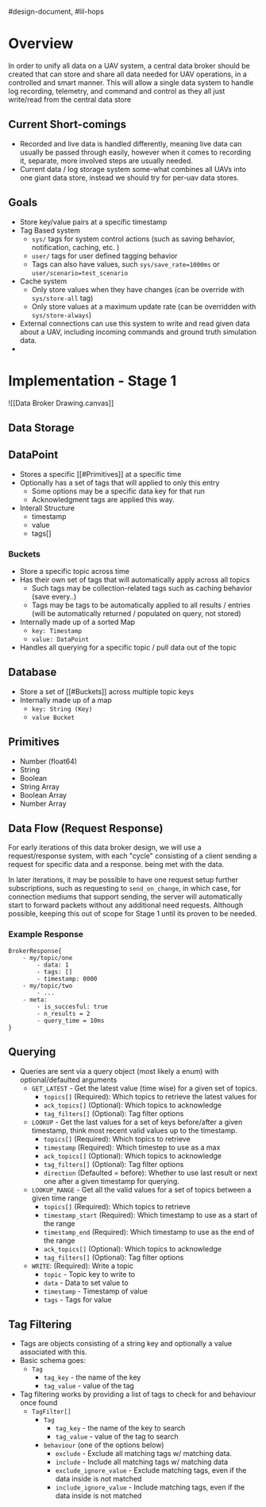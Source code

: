 #design-document, #lil-hops
# Overview
In order to unify all data on a UAV system, a central data broker should be created that can store and share all data needed for UAV operations, in a controlled and smart manner. This will allow a single data system to handle log recording, telemetry, and command and control as they all just write/read from the central data store
## Current Short-comings
- Recorded and live data is handled differently, meaning live data can usually be passed through easily, however when it comes to recording it, separate, more involved steps are usually needed.
- Current data / log storage system some-what combines all UAVs into one giant data store, instead we should try for per-uav data stores.
## Goals
- Store key/value pairs at a specific timestamp
- Tag Based system
	- `sys/` tags for system control actions (such as saving behavior, notification, caching, etc. ) 
	- `user/` tags for user defined tagging behavior
	- Tags can also have values, such `sys/save_rate=1000ms` or `user/scenario=test_scenario`
- Cache system
	- Only store values when they have changes (can be override with `sys/store-all` tag)
	- Only store values at a maximum update rate (can be overridden with `sys/store-always`)
- External connections can use this system to write and read given data about a UAV, including incoming commands and ground truth simulation data.
- 

# Implementation - Stage 1
![[Data Broker Drawing.canvas]]
## Data Storage
## DataPoint
 - Stores a specific [[#Primitives]] at a specific time
 - Optionally has a set of tags that will applied to only this entry
	 - Some options may be a specific data key for that run
	 - Acknowledgment tags are applied this way. 
 - Interall Structure
	 - timestamp
	 - value
	 - tags[]
### Buckets
- Store a specific topic across time
- Has their own set of tags that will automatically apply across all topics
	- Such tags may be collection-related tags such as caching behavior (save every..)
	- Tags may be tags to be automatically applied to all results / entries (will be automatically returned / populated on query, not stored)
- Internally made up of a sorted Map
	- `key: Timestamp`
	- `value: DataPoint`
- Handles all querying for a specific topic / pull data out of the topic
## Database

- Store a set of [[#Buckets]] across multiple topic keys
- Internally made up of a map
	- `key: String (Key)`
	- `value Bucket`
## Primitives
- Number (float64)
- String
- Boolean
- String Array
- Boolean Array
- Number Array

## Data Flow (Request Response)
For early iterations of this data broker design, we will use a request/response system, with each "cycle" consisting of a client sending a request for specific data and a response. being met with the data. 

In later iterations, it may be possible to have one request setup further subscriptions, such as requesting to `send_on_change`, in which case, for connection mediums that support sending, the server will automatically start to forward packets without any additional need requests. Although possible, keeping this out of scope for Stage 1 until its proven to be needed.
### Example Response
```
BrokerResponse{
	- my/topic/one
		- data: 1
		- tags: []
		- timestamp: 0000
	- my/topic/two
		- ...
	- meta:
		- is_succesful: true
		- n_results = 2
		- query_time = 10ms
}
```


## Querying
- Queries are sent via a query object (most likely a enum) with optional/defaulted arguments
	- `GET_LATEST` - Get the latest value (time wise) for a given set of topics.
		- `topics[]` (Required): Which topics to retrieve the latest values for
		- `ack_topics[]` (Optional): Which topics to acknowledge
		- `tag_filters[]` (Optional): Tag filter options
	- `LOOKUP` - Get the last values for a set of keys before/after a given timestamp, think most recent valid values up to the timestamp.
		- `topics[]` (Required): Which topics to retrieve
		- `timestamp` (Required): Which timestep to use as a max
		-  `ack_topics[]` (Optional): Which topics to acknowledge 
		- `tag_filters[]` (Optional): Tag filter options
		- `direction` (Defaulted = before): Whether to use last result or next one after a given timestamp for querying.
	- `LOOKUP_RANGE` - Get all the valid values for a set of topics between a given time range
		- `topics[]` (Required): Which topics to retrieve
		- `timestamp_start` (Required): Which timestamp to use as a start of the range
		- `timestamp_end` (Required): Which timestamp to use as the end of the range
		- `ack_topics[]` (Optional): Which topics to acknowledge 
		- `tag_filters[]` (Optional): Tag filter options
	- `WRITE`: (Required): Write a topic
		- `topic` - Topic key to write to
		- `data` - Data to set value to
		- `timestamp` - Timestamp of value
		- `tags` - Tags for value
## Tag Filtering
- Tags are objects consisting of a string key and optionally a value associated with this.
- Basic schema goes:
	- `Tag`
		- `tag_key` - the name of the key 
		- `tag_value` - value of the tag
- Tag filtering works by providing a list of tags to check for and behaviour once found
	- `TagFilter[]`
		- `Tag`
			- `tag_key` - the name of the key  to search
			- `tag_value` - value of the tag to search
		- `behaviour` (one of the options below)
			- `exclude` - Exclude all matching tags w/ matching data. 
			- `include` - Include all matching tags w/ matching data
			- `exclude_ignore_value` - Exclude matching tags, even if the data inside is not matched
			- `include_ignore_value` - Include matching tags, even if the data inside is not matched